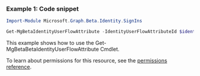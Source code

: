 ### Example 1: Code snippet

```powershellImport-Module Microsoft.Graph.Beta.Identity.SignIns

Get-MgBetaIdentityUserFlowAttribute -IdentityUserFlowAttributeId $identityUserFlowAttributeId
```
This example shows how to use the Get-MgBetaBetaIdentityUserFlowAttribute Cmdlet.
To learn about permissions for this resource, see the [permissions reference](/graph/permissions-reference).

